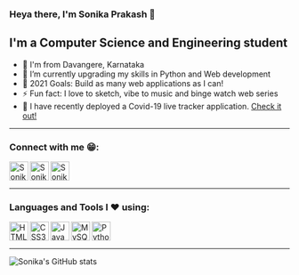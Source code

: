 ### Heya there, I'm Sonika Prakash 👋

## I'm a Computer Science and Engineering student
- 📍 I'm from Davangere, Karnataka
- 🌱 I’m currently upgrading my skills in Python and Web development
- 🥅 2021 Goals: Build as many web applications as I can!
- ⚡ Fun fact: I love to sketch, vibe to music and binge watch web series 
- 🦠 I have recently deployed a Covid-19 live tracker application. [Check it out!][covid]

---

### Connect with me 😁:

[<img align="left" alt="Sonika Prakash | LinkedIn" width="34px" src="https://img.icons8.com/color/100/000000/linkedin.png" />][linkedin]
[<img align="left" alt="Sonika Prakash | Instagram" width="34px" src="https://img.icons8.com/fluent/100/000000/instagram-new.png" />][instagram]
[<img align="left" alt="Sonika Prakash | HackerRank" width="34px" src="https://img.icons8.com/windows/100/000000/hackerrank.png" />][hackerrank]

<br />
<br/>

---

### Languages and Tools I ❤ using:

[<img align="left" alt="HTML5" width="34px" src="https://img.icons8.com/color/100/000000/html-5--v1.png" />][html]
[<img align="left" alt="CSS3" width="34px" src="https://img.icons8.com/color/100/000000/css3.png" />][css]
[<img align="left" alt="JavaScript" width="34px" src="https://img.icons8.com/color/100/000000/javascript.png" />][js]
[<img align="left" alt="MySQL" width="34px" src="https://img.icons8.com/color/100/000000/mysql-logo.png" />][mysql]
[<img align="left" alt="Python" width="34px" src="https://img.icons8.com/color/100/000000/python.png" />][python]

<br/>
<br/>

---

![Sonika's GitHub stats](https://github-readme-stats.vercel.app/api?username=Sonika-Prakash&show_icons=true&theme=radical)



[instagram]: https://www.instagram.com/_sonika_prakash_/
[linkedin]: https://www.linkedin.com/in/sonika-prakash/
[hackerrank]: https://www.hackerrank.com/sonikaprakash10
[html]: https://img.icons8.com/color/48/000000/html-5--v1.png
[css]: https://img.icons8.com/color/48/000000/css3.png
[js]: https://img.icons8.com/color/48/000000/javascript.png
[mysql]: https://img.icons8.com/color/48/000000/mysql-logo.png
[python]: https://img.icons8.com/color/48/000000/python.png
[covid]: https://covid-live-tracker-app.herokuapp.com/

